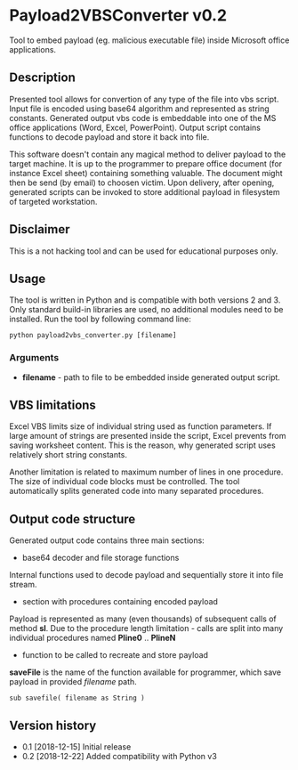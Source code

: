 # Payload2VBSConverter v0.2

Tool to embed payload (eg. malicious executable file) inside Microsoft office applications.

## Description

Presented tool allows for convertion of any type of the file into vbs script. Input file is encoded using base64 algorithm and represented as string constants. Generated output vbs code is embeddable into one of the MS office applications (Word, Excel, PowerPoint). Output script contains functions to decode payload and store it back into file.

This software doesn't contain any magical method to deliver payload to the target machine. It is up to the programmer to prepare office document (for instance Excel sheet) containing something valuable. The document might then be send (by email) to choosen victim. Upon delivery, after opening, generated scripts can be invoked to store additional payload in filesystem of targeted workstation.

## Disclaimer

This is a not hacking tool and can be used for educational purposes only.

## Usage

The tool is written in Python and is compatible with both versions 2 and 3. Only standard build-in libraries are used, no additional modules need to be installed. Run the tool by following command line:

```shell
python payload2vbs_converter.py [filename]
```

### Arguments

- **filename** - path to file to be embedded inside generated output script.

## VBS limitations

Excel VBS limits size of individual string used as function parameters. If large amount of strings are presented inside the script, Excel prevents from saving worksheet content. This is the reason, why generated script uses relatively short string constants.

Another limitation is related to maximum number of lines in one procedure. The size of individual code blocks must be controlled. The tool automatically splits generated code into many separated procedures.

## Output code structure

Generated output code contains three main sections:

- base64 decoder and file storage functions

Internal functions used to decode payload and sequentially store it into file stream.

- section with procedures containing encoded payload

Payload is represented as many (even thousands) of subsequent calls of method **sl**. Due to the procedure length limitation - calls are split into many individual procedures named **Pline0** .. **PlineN**

- function to be called to recreate and store payload

**saveFile** is the name of the function available for programmer, which save payload in provided *filename* path.

``` vbs
sub savefile( filename as String )
```

## Version history

- 0.1 [2018-12-15] Initial release
- 0.2 [2018-12-22] Added compatibility with Python v3
